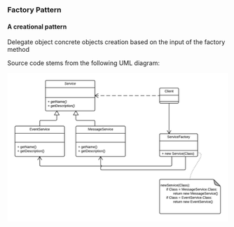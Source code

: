 
### Factory Pattern

#### A creational pattern

Delegate object concrete objects creation based on the input of the factory method

Source code stems from the following UML diagram:

![alt text](design-pattern-factory.png "Design Pattern Factory ")





